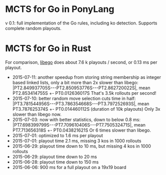 # MCTS for Go in PonyLang

v 0.1: full implementation of the Go rules, including ko detection. Supports complete random playouts.

# MCTS for Go in Rust

For comparison, [libego](https://github.com/lukaszlew/libego) does about 7.6 k playouts / second, or 0.13 ms per playout.


- 2015-07-11: another speedup from storing string membership as integer based linked lists, only a bit more than 2x slower than libego:
  |PT2.849937705S---PT2.850953776S---PT2.862720022S|, mean PT2.853414755S +- PT0.012636017S
  That's 3.5k rollouts per second!
- 2015-07-10: better random move selection cuts time in half:
  |PT3.781544956S---PT3.786354668S---PT3.797252693S|, mean PT3.787625374S +- PT0.014460112S
  (duration of 10k playouts)
  Only 3x slower than libego now.
- 2015-07-03: now with better statistics, down to below 0.8 ms:
  |PT7.698399799S---PT7.709610406S---PT7.750532471S|, mean PT7.713656318S +- PT0.043821621S
  Or 6 times slower than libego.
- 2015-07-01: optimized to 1.6 ms per playout
- 2015-07-01: playout time 2.1 ms, missing 3 kos in 1000 rollouts 
- 2015-06-29: playout time down to 10 ms, but missing 4 kos in 1000 rollouts
- 2015-06-29: playout time down to 20 ms
- 2015-06-28: playout time down to 150 ms
- 2015-06-06: 900 ms for a full playout on a 19x19 board
